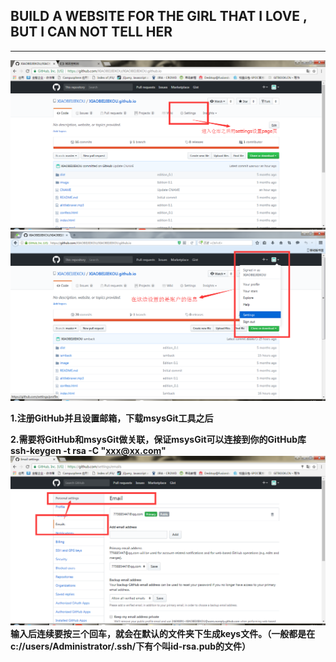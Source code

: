 ## BUILD A WEBSITE FOR THE GIRL THAT I LOVE , BUT I CAN NOT TELL HER

---

![](/assets/NNWY_01.png)![](/assets/NNWY_03.png)

**1.注册GitHub并且设置邮箱，下载msysGit工具之后**

**2.需要将GitHub和msysGit做关联，保证msysGit可以连接到你的GitHub库                  ssh-keygen -t rsa -C  "xxx@xx.com"**![](/assets/NNWY_02.png)**输入后连续要按三个回车，就会在默认的文件夹下生成keys文件。（一般都是在c://users/Administrator/.ssh/下有个叫id-rsa.pub的文件）**

